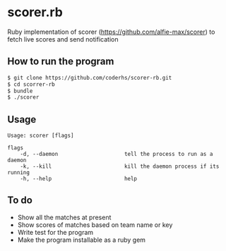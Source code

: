 # scorer.rb

Ruby implementation of scorer (https://github.com/alfie-max/scorer) to fetch live scores and send notification

## How to run the program

```sh
$ git clone https://github.com/coderhs/scorer-rb.git
$ cd scorrer-rb
$ bundle
$ ./scorer
```

## Usage

```
Usage: scorer [flags]

flags
    -d, --daemon                     tell the process to run as a daemon
    -k, --kill                       kill the daemon process if its running
    -h, --help                       help
```

## To do

* Show all the matches at present
* Show scores of matches based on team name or key
* Write test for the program
* Make the program installable as a ruby gem